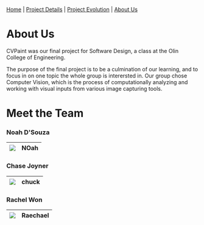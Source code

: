[Home](index)  |  [Project Details](project_details)  |  [Project Evolution](evolution)  |  [About Us](about)

# About Us

CVPaint was our final project for Software Design, a class at the Olin College of Engineering.

The purpose of the final project is to be a culmination of our learning, and to focus in on one topic the whole group is interersted in. Our group chose Computer Vision, which is the process of computationally analyzing and working with visual inputs from various image capturing tools.

# Meet the Team

### Noah D'Souza
| ![](CVPaint/docs/images/Profiles/20180430_200628.png) | NOah |
|---------------------------------------------------------------------------------------------|------|

### Chase Joyner
| ![](CVPaint/docs/images/Profiles/20180430_200553.jpg) | chuck |
|---------------------------------------------------------------------------------------------|------|

### Rachel Won
| ![](CVPaint/docs/images/Profiles/20180430_200527.jpg) | Raechael |
|---------------------------------------------------------------------------------------------|------|
